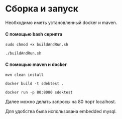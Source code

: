 # Сборка и запуск

Необходимо иметь установленный docker и maven.

#### С помощью bash скрипта

`sudo chmod +x buildAndRun.sh`

`./buildAndRun.sh`

#### С помощью maven и docker

`mvn clean install`

`docker build -t sdektest .`

`docker run -p 80:8080 sdektest`

Далее можно делать запросы на 80 порт localhost.

Для удобства была использована embedded mysql.
